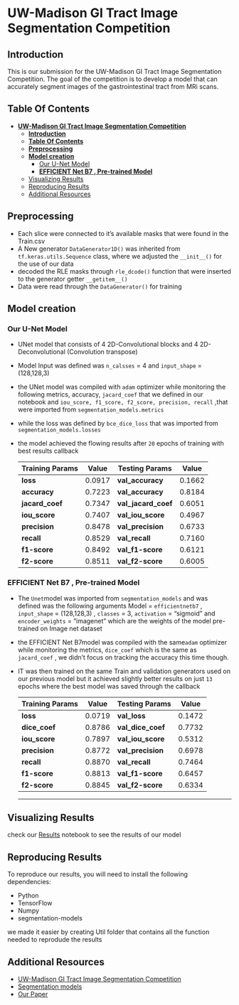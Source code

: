 # **UW-Madison GI Tract Image Segmentation Competition**

## **Introduction**

This is our submission for the UW-Madison GI Tract Image Segmentation Competition. The goal of the competition is to develop a model that can accurately segment images of the gastrointestinal tract from MRi scans.

## **Table Of Contents**
- [**UW-Madison GI Tract Image Segmentation Competition**](#uw-madison-gi-tract-image-segmentation-competition)
  - [**Introduction**](#introduction)
  - [**Table Of Contents**](#table-of-contents)
  - [**Preprocessing**](#preprocessing)
  - [**Model creation**](#model-creation)
    - [Our U-Net Model](#our-u-net-model)
    - [**EFFICIENT Net B7 , Pre-trained Model**](#efficient-net-b7--pre-trained-model)
  - [Visualizing Results](#visualizing-results)
  - [Reproducing Results](#reproducing-results)
  - [Additional Resources](#additional-resources)


## **Preprocessing**
  - Each slice were connected to it’s available masks that were found in the Train.csv
  - A New generator `DataGenerator1D()` was  inherited from `tf.keras.utils.Sequence` class, where we adjusted the `__init__()` for the use of our data
  - decoded the RLE masks through `rle_dcode()` function that were inserted to the generator getter `__getitem__()`
  - Data were read through the `DataGenerator()` for training


## **Model creation**
  ### Our U-Net Model
  - UNet model that consists of 4 2D-Convolutional blocks and 4 2D-Deconvolutional (Convolution transpose)
  - Model Input was defined was `n_calsses` = 4 and `input_shape` = (128,128,3)
  - the UNet model was compiled with `adam` optimizer while monitoring the following metrics, accuracy,  `jacard_coef` that we defined in our notebook and `iou_score, f1_score, f2_score, precision, recall` ,that were imported from  `segmentation_models.metrics`
  - while the loss was defined by `bce_dice_loss` that was imported from `segmentation_models.losses`
  - the model achieved the flowing results after `20` epochs of training with best results callback
      
      
      | **Training Params** | **Value** | **Testing Params** | **Value** |
      | --- | --- | --- | --- |
      | **loss** | 0.0917  | **val_accuracy** | 0.1662 |
      | **accuracy** | 0.7223 | **val_accuracy** | 0.8184 |
      | **jacard_coef** | 0.7347 | **val_jacard_coef** | 0.6051 |
      | **iou_score** | 0.7407 | **val_iou_score** | 0.4967 |
      | **precision** | 0.8478 | **val_precision** | 0.6733 |
      | **recall** | 0.8529  | **val_recall** | 0.7160 |
      | **f1-score** | 0.8492 | **val_f1-score** | 0.6121 |
      | **f2-score** | 0.8511 | **val_f2-score** | 0.6005 |
### **EFFICIENT Net B7 , Pre-trained Model**
        
  - The `Unet`model was imported from `segmentation_models` and was defined was the following arguments Model = `efficientnetb7` , `input_shape` = (128,128,3) , `classes` = 3, `activation` = “sigmoid” and `encoder_weights` = “imagenet” which are the weights of the model pre-trained on Image net dataset
  
- the EFFICIENT Net B7model was compiled with the same`adam` optimizer while monitoring the metrics, `dice_coef` which is the same as `jacard_coef` , we didn’t focus on tracking the accuracy this time though.
- IT was then trained on the same Train and validation generators used on our previous model but it achieved slightly better results on just `13` epochs where the best model was saved through the callback
  
        
    | **Training Params** | **Value** | **Testing Params** | **Value** |
    | --- | --- | --- | --- |
    | **loss** | 0.0719 | **val_loss** | 0.1472 |
    | **dice_coef** | 0.8786 | **val_dice_coef** | 0.7732 |
    | **iou_score** | 0.7897 | **val_iou_score** | 0.5312 |
    | **precision** | 0.8772 | **val_precision** | 0.6978 |
    | **recall** | 0.8870 | **val_recall** | 0.7464 |
    | **f1-score** | 0.8813  | **val_f1-score** | 0.6457 |
    | **f2-score** | 0.8845 | **val_f2-score** | 0.6334 |
    ---

## Visualizing Results
check our [Results](Results.ipynb) notebook to see the results of our model 

## Reproducing Results

To reproduce our results, you will need to install the following dependencies:
- Python
- TensorFlow 
- Numpy
- segmentation-models

we made it easier by creating Util folder that contains all the function needed to reprodude the results


## Additional Resources

- [UW-Madison GI Tract Image Segmentation Competition](https://github.com/uw-madison-github/gi-tract-image-segmentation-competition)
- [Segmentation models](github.com/qubvel/segmentation_models)
- [Our Paper]()





